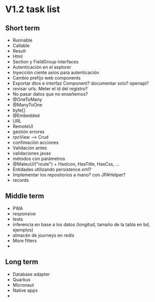 # V1.2 task list

## Short term

- Runnable
- Callable
- Result
- Html
- Section y FieldGroup interfaces
- Autenticación en el explorer
- Inyección ciente axios para autenticación
- Cambio prefijo web components
- Exportar dtos e interfaz Component? documentar solo? openapi?
- revisar urls. Meter el id del registro?
- No pasar datos que no enseñemos?
- @OneToMany
- @ManyToOne
- byte[]
- @Embedded
- URL
- RemoteUI
- gestión errores
- rpcView --> Crud
- confimación acciones
- Validación antes
- validaciones javax
- métodos con parámetros
- @MateuUI("route") + HasIcon, HasTitle, HasCss, ...
- Entidades utilizando persistence.xml?
- Implementar los repositorios a mano? con JPAHelper?
- records

## Middle term

- PWA
- responsive
- tests
- inferencia en base a los datos (longitud, tamaño de la tabla en bd, ejemplos)
- almacén de journeys en redis
- More filters
- 

## Long term

- Database adapter
- Quarkus
- Micronaut
- Native apps
- 